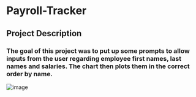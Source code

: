 # Payroll-Tracker

## Project Description

### The goal of this project was to put up some prompts to allow inputs from the user regarding employee first names, last names and salaries. The chart then plots them in the correct order by name.

![image](https://github.com/Schultzy1405/portfolio/assets/156715689/dcd9e359-3262-4fdb-9584-026ab68138e2)


